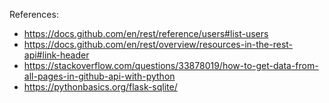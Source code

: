 


References:

* https://docs.github.com/en/rest/reference/users#list-users
* https://docs.github.com/en/rest/overview/resources-in-the-rest-api#link-header
* https://stackoverflow.com/questions/33878019/how-to-get-data-from-all-pages-in-github-api-with-python
* https://pythonbasics.org/flask-sqlite/